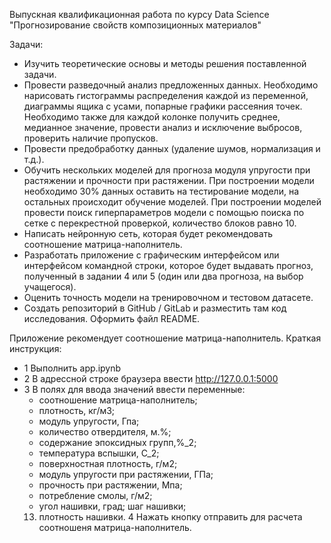 Выпускная квалификационная работа по курсу Data Science "Прогнозирование свойств композиционных материалов"

Задачи:
- Изучить теоретические основы и методы решения поставленной задачи.
- Провести разведочный анализ предложенных данных. Необходимо нарисовать гистограммы распределения каждой из переменной, диаграммы ящика с усами, попарные графики рассеяния точек. Необходимо также для каждой колонке получить среднее, медианное значение, провести анализ и исключение выбросов, проверить наличие пропусков.
- Провести предобработку данных (удаление шумов, нормализация и т.д.).
- Обучить нескольких моделей для прогноза модуля упругости при растяжении и прочности при растяжении. При построении модели необходимо 30% данных оставить на тестирование модели, на остальных происходит обучение моделей. При построении моделей провести поиск гиперпараметров модели с помощью поиска по сетке с перекрестной проверкой, количество блоков равно 10.
- Написать нейронную сеть, которая будет рекомендовать соотношение матрица-наполнитель.
- Разработать приложение с графическим интерфейсом или интерфейсом командной строки, которое будет выдавать прогноз, полученный в задании 4 или 5 (один или два прогноза, на выбор учащегося).
- Оценить точность модели на тренировочном и тестовом датасете.
- Создать репозиторий в GitHub / GitLab и разместить там код исследования. Оформить файл README.

Приложение рекомендует соотношение матрица-наполнитель.
Краткая инструкция:
- 1 Выполнить app.ipynb
- 2 В адрессной строке браузера ввести http://127.0.0.1:5000
- 3 В полях для ввода значений ввести переменные:
	-	соотношение матрица-наполнитель;
	-	плотность, кг/м3;
	-	модуль упругости, Гпа;
	-	количество отвердителя, м.%;
	-	содержание эпоксидных групп,%_2;
	-	температура вспышки, С_2;
	-	поверхностная плотность, г/м2;
	-	модуль упругости при растяжении, ГПа;
	-	прочность при растяжении, Мпа;
	-	потребление смолы, г/м2;
	-	угол нашивки, град;
		шаг нашивки;
	13)	плотность нашивки.
4 Нажать кнопку отправить для расчета соотношеня матрица-наполнитель.

 
